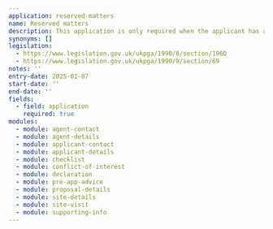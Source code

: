 ```yaml
---
application: reserved-matters
name: Reserved matters
description: This application is only required when the applicant has already been granted outline planning permission. Reserved matters can include appearance, means of access, landscaping, layout and scale
synonyms: []
legislation:
  - https://www.legislation.gov.uk/ukpga/1990/8/section/196D
  - https://www.legislation.gov.uk/ukpga/1990/9/section/69
notes: ''
entry-date: 2025-01-07
start-date: ''
end-date: ''
fields:
  - field: application
    required: true
modules:
  - module: agent-contact
  - module: agent-details
  - module: applicant-contact
  - module: applicant-details
  - module: checklist
  - module: conflict-of-interest
  - module: declaration
  - module: pre-app-advice
  - module: proposal-details
  - module: site-details
  - module: site-visit
  - module: supporting-info
---
```

